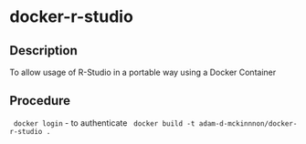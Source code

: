 # docker-r-studio

## Description

To allow usage of R-Studio in a portable way using a Docker Container

## Procedure

` docker login` - to authenticate
` docker build -t adam-d-mckinnnon/docker-r-studio .`
